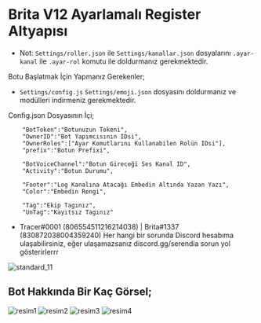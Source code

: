 # Brita V12 Ayarlamalı Register Altyapısı

* Not: `Settings/roller.json` ile `Settings/kanallar.json` dosyalarını `.ayar-kanal` ile `.ayar-rol` komutu ile doldurmanız gerekmektedir. 

Botu Başlatmak İçin Yapmanız Gerekenler;

* `Settings/config.js` `Settings/emoji.json` dosyasını doldurmanız ve modülleri indirmeniz gerekmektedir.

Config.json Dosyasının İçi;
```
    "BotToken":"Botunuzun Tokeni",
    "OwnerID":"Bot Yapımcısının IDsi", 
    "OwnerRoles":["Ayar Komutlarını Kullanabilen Rolün IDsi"],
    "prefix":"Botun Prefixi",

    "BotVoiceChannel":"Botun Gireceği Ses Kanal ID",
    "Activity":"Botun Durumu",

    "Footer":"Log Kanalına Atacağı Embedin Altında Yazan Yazı",
    "Color":"Embedin Rengi",

    "Tag":"Ekip Tagınız",
    "UnTag":"Kayıtsız Tagınız"
```
* Tracer#0001 (806554511216214038) | Brita#1337 (830872038004359240) Her hangi bir sorunda Discord hesabıma ulaşabilirsiniz, eğer ulaşamazsanız discord.gg/serendia sorun yol gösterirlerrr


![standard_11](https://user-images.githubusercontent.com/82638394/115013985-6e813800-9eba-11eb-932c-116b56c1c624.gif)

## Bot Hakkında Bir Kaç Görsel;
![resim1](https://user-images.githubusercontent.com/82638394/119970778-d1d1b000-bfb8-11eb-9ae3-d4091a4e6fef.PNG)
![resim2](https://user-images.githubusercontent.com/82638394/119970780-d26a4680-bfb8-11eb-94e8-68573b76f4da.PNG)
![resim3](https://user-images.githubusercontent.com/82638394/119970784-d4340a00-bfb8-11eb-9a4b-b3110c3b238e.PNG)
![resim4](https://user-images.githubusercontent.com/82638394/119970790-d5653700-bfb8-11eb-905f-813f37b8f178.PNG)
